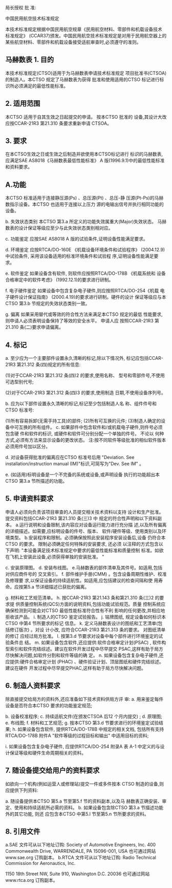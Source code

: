 局长授权 批    准: 
 
 
中国民用航空技术标准规定 
 
本技术标准规定根据中国民用航空规章《民用航空材料、零部件和机载设备技术
标准规定》
(CCAR37)颁发。中国民用航空技术标准规定是对用于民用航空器上的
某些航空材料、零部件和机载设备接受适航审查时,必须遵守的准则。 

## 马赫数表 1. 目的

本技术标准规定(CTSO)适用于为马赫数表申请技术标准规定
项目批准书(CTSOA)的制造人。本CTSO 规定了马赫数表为获得
批准和使用适用的CTSO 标记进行标识所必须满足的最低性能标准。
 

## 2. 适用范围

本CTSO 适用于自其生效之日起提交的申请。
按本CTSO 批准的
设备,其设计大改应按CCAR-21R3 第21.310 条要求重新申请
CTSOA。 

## 3. 要求

在本CTSO生效之日或生效之后制造并欲使用本CTSO标记进行
标识的马赫数表,应满足SAE AS8018《马赫数表最低性能标准》 A
版(1996.9.1)中的最低性能标准和资料要求。 

## A.功能

本CTSO 标准适用于连接静压源(Ps)
、总压源(Pt)
、总压-静
压源(Pt-Ps)的马赫数指示设备。本CTSO 也适用于连接以上压力
源的电输出信号并执行相同功能的设备。 

b. 失效状态类别 
本CTSO 第3.a 所定义的功能失效属重大(Major)失效状态。
马赫数表的设计保证等级应至少与此失效状态类别相对应。 

c. 功能鉴定 
应按SAE AS8018 A 版的试验条件,证明设备性能满足要求。 

d. 环境鉴定 
应按RTCA/DO-160E 《机载设备环境条件和试验程序》
(2004.12.9)
中试验条件,
采用该设备适用的标准环境条件和试验程
序,证明设备性能满足要求。 

e. 软件鉴定 
如果设备含有软件,
则软件应按照RTCA/DO-178B
《机载系统和
设备合格审定中的软件考虑》
(1992.12.1)的要求进行研制。 

f. 电子硬件鉴定 
如果设备中包含复杂电子硬件,则应按照RTCA/DO-254《机载
电子硬件设计保证指南》
(2000.4.19)的要求进行研制。硬件的设计
保证等级应与本CTSO 第3.b 节规定的失效状态类别一致。 

g. 偏离 
如果采用替代或等效的符合性方法来满足本CTSO 规定的最低
性能要求,
则申请人必须表明设备保持了等效的安全水平。
申请人应
按照CCAR-21R3 第21.310 条(二)要求申请偏离。 

## 4. 标记

a. 至少应为一个主要部件设置永久清晰的标记,除以下情况外,
标记应包括CCAR-21R3 第21.312 条(四)规定的所有信息: 

(1)对于CCAR-21R3 第21.312 条(四)2 的要求,使用名称、
型号和零部件号,不使用可选型别代号; 

(2)对于CCAR-21R3 第21.312 条(四)3 的要求,使用制造
日期,不使用设备序列号。 

b. 应为以下部件设置永久清晰的标记,标记至少包括制造人名
称、组件件号和CTSO 标准号: 

(1)所有容易拆卸(无需手持工具)的部件; 
(2)所有可互换的元件; 
(3)制造人确定的设备中可互换的所有组件。 
c. 如果部件中包含软件和/或机载电子硬件,则件号必须包含硬
件和软件的标识,
或硬件和软件可分别分配一个单独的件号。
不论以
何种方式,必须有方法来显示设备的更改状态。 
注:按不同软件等级批准的相似软件版本必须用件号加以区分。
 
d. 对设备获得批准的偏离应在CTSO 标准号后用
"Deviation. See installation/instruction manual (IM)"标识,可简写为"Dev. See IM"
。
 

e.
(如适用)标明设备是一个不完备的系统或设备,或声明设备
执行的功能超出本CTSO 第3.a 节所描述的功能。 

## 5. 申请资料要求

申请人必须向负责该项目审查的人员提交相关技术资料以支持
设计和生产批准。提交资料包括CCAR-21R3 第21.310 条(三)3 中
规定的符合性声明和以下资料副本。 
a.运行说明和设备限制,该内容应对设备运行能力进行充分描
述,以及所有偏离的详细描述。如需要,应标明设备的件号、版本、
软件/硬件等级、使用类别以及环境类型。 
b.安装程序和限制。必须确保按照此安装程序安装设备后,设备
仍符合本CTSO 的要求。
限制必须确定任何特殊的安装要求,
还必须
以注释的方式包含以下声明: 
"本设备满足技术标准规定中要求的最低性能标准和质量控制
标准。如欲在飞机上安装此设备,必须获得单独的安装批准。
" 

c. 安装原理图。 
d. 安装布线图。 
e.马赫数表的部件清单及其件号。如适用,包括对供应商件号的
交叉索引。 
f. 部件维护手册(CMM)
。包含设备周期性维护、校准及修理要
求,以保证设备的持续适航性。如适用,应包括建议的检查间隔和使
用寿命。应按第5.a 节详细描述已获批的偏离。 

g. 材料和工艺规范清单。 
h. 按CCAR-21R3 第21.143 条和第21.310 条(三)2 的要求提
供质量控制系统(QCS)方面的说明资料,包括功能试验规范。质量
控制系统应确保检测到可能会对CTSO 最低性能标准符合性有不利
影响的任何更改,并相应地拒收该产品。 
i. 制造人的CTSO 鉴定试验报告。 
j. 铭牌图纸,
规定设备如何标识本CTSO 中第4 节所要求的标记
信息。 
k. 定义马赫数表设计的图纸和工艺清单(包括修订版次)
。对设
计小改,
应符合CCAR-21R3 第21.313 条的要求。
对图纸清单的修订
应经过局方批准。 
l. 按第3.d 节要求对设备中每个部件进行环境鉴定的试验条件总
结。 
m. 如果设备包含软件,还应提供:软件合格审定计划(PSAC)
,
软件构型索引和软件完结综述。建议在软件开发过程中尽早提交
PSAC,这样有助于局方尽快解决问题,如软件分割和软件等级的确 定。 
n. 如果设备包含复杂电子硬件,还应提供:硬件合格审定计划
(PHAC)
、硬件验证计划、顶层图纸和硬件完结综述。建议在硬件
开发过程中尽早提交PHAC,这样有助于局方尽快解决问题。 

## 6. 制造人资料要求

除直接提交给局方的资料外,还应准备如下技术资料供局方评
审: 
a. 用来鉴定每件设备是否符合本CTSO 要求的功能鉴定规范; 

b. 设备校准程序; 
c. 持续适航文件(在颁发CTSOA 后12 个月内提交)
; 
d. 原理图; 
e. 布线图; f. 材料和工艺规范; 
g. 按本CTSO 第3.d 节要求进行的环境鉴定试验结果; 
h. 如果设备包含软件,
提供RTCA/DO-178B 中规定的相关文档,
包括所有支持RTCA/DO-178B 附件A
"软件等级的过程目标和输出"
中适用目标的资料; 

i. 如果设备包含复杂电子硬件,
应提供RTCA/DO-254 附录A 表
A-1 中定义的与设计保证等级和硬件生命周期相关的资料。 

## 7. 随设备提交给用户的资料要求

如欲向一个机构(例如运营人或修理站)提交一件或多件按本
CTSO 制造的设备,则应提供下列资料: 

a. 随设备提供本CTSO 第5.a 节至第5.f 节的资料副本,以及马
赫数表正确安装、审定、使用和持续适航所必需的资料。 
b. 如果设备包含除CTSO 第3.a 节描述功能外的其它功能,
则还
应包含本CTSO 中第5.l 节至第5.n 节所要求的资料。 

## 8. 引用文件

a.SAE 文件可从以下地址订购: 
Society of Automotive Engineers, Inc. 400 Commonwealth Drive, WARRENDALE, PA 15096-001, USA 也可通过网站www.sae.org 订购副本。 
b.RTCA 文件可从以下地址订购: 
Radio Technical Commission for Aeronautics, Inc. 

1150 18th Street NW, Suite 910, Washington D.C. 20036 也可通过网站www.rtca.org 订购副本。 
 